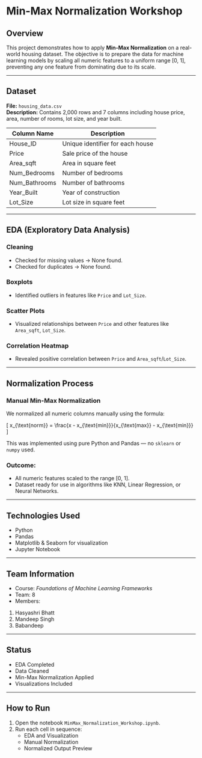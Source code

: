 #  Min-Max Normalization Workshop
 
## Overview
 
This project demonstrates how to apply **Min-Max Normalization** on a real-world housing dataset. The objective is to prepare the data for machine learning models by scaling all numeric features to a uniform range [0, 1], preventing any one feature from dominating due to its scale.
 
---
 
##  Dataset
 
**File:** `housing_data.csv`  
**Description:** Contains 2,000 rows and 7 columns including house price, area, number of rooms, lot size, and year built.
 
| Column Name     | Description                     |
|-----------------|---------------------------------|
| House_ID        | Unique identifier for each house|
| Price           | Sale price of the house         |
| Area_sqft       | Area in square feet             |
| Num_Bedrooms    | Number of bedrooms              |
| Num_Bathrooms   | Number of bathrooms             |
| Year_Built      | Year of construction            |
| Lot_Size        | Lot size in square feet         |
 
---
 
##  EDA (Exploratory Data Analysis)
 
###  Cleaning
- Checked for missing values → None found.
- Checked for duplicates → None found.
 
###  Boxplots
- Identified outliers in features like `Price` and `Lot_Size`.
 
###  Scatter Plots
- Visualized relationships between `Price` and other features like `Area_sqft`, `Lot_Size`.
 
###  Correlation Heatmap
- Revealed positive correlation between `Price` and `Area_sqft`/`Lot_Size`.
 
---
 
##  Normalization Process
 
###  Manual Min-Max Normalization
 
We normalized all numeric columns manually using the formula:
 
\[
x_{\text{norm}} = \frac{x - x_{\text{min}}}{x_{\text{max}} - x_{\text{min}}}
\]
 
This was implemented using pure Python and Pandas — no `sklearn` or `numpy` used.
 
### Outcome:
- All numeric features scaled to the range [0, 1].
- Dataset ready for use in algorithms like KNN, Linear Regression, or Neural Networks.
 
---
 
##  Technologies Used
 
- Python
- Pandas
- Matplotlib & Seaborn for visualization
- Jupyter Notebook
 
---
 
##  Team Information
 
- Course: *Foundations of Machine Learning Frameworks*
-  Team: 8
-  Members:
1. Hasyashri Bhatt
2. Mandeep Singh
3. Babandeep
 
---
 
## Status
 
- EDA Completed  
- Data Cleaned  
- Min-Max Normalization Applied  
- Visualizations Included
 
---
 
##  How to Run
 
1. Open the notebook `MinMax_Normalization_Workshop.ipynb`.
2. Run each cell in sequence:
   - EDA and Visualization
   - Manual Normalization
   - Normalized Output Preview